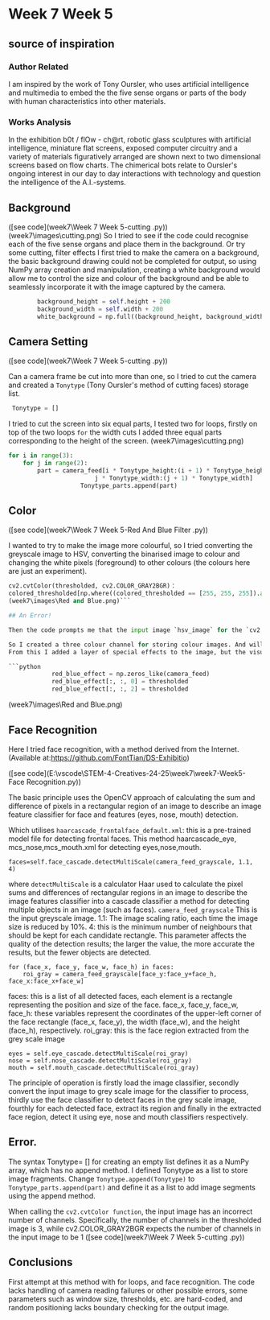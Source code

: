 # Week 7 Week 5 

## source of inspiration
### Author Related

I am inspired by the work of Tony Oursler, who uses artificial intelligence and multimedia to embed the the five sense organs or parts of the body with human characteristics into other materials.

### Works Analysis

In the exhibition b0t / flOw - ch@rt, robotic glass sculptures with artificial intelligence, miniature flat screens, exposed computer circuitry and a variety of materials figuratively arranged are shown next to two dimensional screens based on flow charts. The chimerical bots relate to Oursler's ongoing interest in our day to day interactions with technology and question the intelligence of the A.I.-systems.

## Background
([see code](week7\Week 7 Week 5-cutting .py))
(week7\images\cutting.png)
So I tried to see if the code could recognise each of the five sense organs and place them in the background. Or try some cutting, filter effects
I first tried to make the camera on a background, the basic background drawing could not be completed for output, so using NumPy array creation and manipulation, creating a white background would allow me to control the size and colour of the background and be able to seamlessly incorporate it with the image captured by the camera.

```python
        background_height = self.height + 200 
        background_width = self.width + 200  
        white_background = np.full((background_height, background_width, 3), 255, dtype=np.uint8)
```
## Camera Setting
([see code](week7\Week 7 Week 5-cutting .py))

Can a camera frame be cut into more than one, so I tried to cut the camera and created a `Tonytype` (Tony Oursler's method of cutting faces) storage list.
```python
 Tonytype = []
```
I tried to cut the screen into six equal parts, I tested two for loops, firstly on top of the two loops  `for`  the width cuts I added three equal parts corresponding to the height of the screen.
(week7\images\cutting.png)
```python
for i in range(3):
    for j in range(2):
        part = camera_feed[i * Tonytype_height:(i + 1) * Tonytype_height,
                        j * Tonytype_width:(j + 1) * Tonytype_width]
                    Tonytype_parts.append(part) 
```

## Color 
([see code](week7\Week 7 Week 5-Red And Blue Filter .py))

I wanted to try to make the image more colourful, so I tried converting the greyscale image to HSV, converting the binarised image to colour and changing the white pixels (foreground) to other colours (the colours here are just an experiment).

```python
cv2.cvtColor(thresholded, cv2.COLOR_GRAY2BGR)：
colored_thresholded[np.where((colored_thresholded == [255, 255, 255]).all(axis=2))] = [0, 0, 255]
(week7\images\Red and Blue.png)```

## An Error!

Then the code prompts me that the input image `hsv_image` for the `cv2.absdiff` function does not have the same size or number of channels as `self.model`.

So I created a three colour channel for storing colour images. And will convert the model image to HSV colour space.
From this I added a layer of special effects to the image, but the visual effect was not aesthetically pleasing and I tried to change the black colour in the image.

```python
            red_blue_effect = np.zeros_like(camera_feed)
            red_blue_effect[:, :, 0] = thresholded 
            red_blue_effect[:, :, 2] = thresholded 
```
(week7\images\Red and Blue.png)
## Face Recognition


Here I tried face recognition, with a method derived from the Internet.
(Available at:https://github.com/FontTian/DS-Exhibitio)

([see code](E:\\vscode\\STEM-4-Creatives-24-25\\week7\\week7-Week5-Face Recognition.py))

The basic principle uses the OpenCV approach of calculating the sum and difference of pixels in a rectangular region of an image to describe an image feature classifier for face and features (eyes, nose, mouth) detection.

Which utilises `haarcascade_frontalface_default.xml`: this is a pre-trained model file for detecting frontal faces.
This method haarcascade_eye, mcs_nose,mcs_mouth.xml for detecting eyes,nose,mouth.
```
faces=self.face_cascade.detectMultiScale(camera_feed_grayscale, 1.1, 4)
```
where `detectMultiScale` is a calculator Haar used to calculate the pixel sums and differences of rectangular regions in an image to describe the image features classifier into a cascade classifier a method for detecting multiple objects in an image (such as faces).
`camera_feed_grayscale` This is the input greyscale image.
1.1: The image scaling ratio, each time the image size is reduced by 10%.
4: this is the minimum number of neighbours that should be kept for each candidate rectangle. This parameter affects the quality of the detection results; the larger the value, the more accurate the results, but the fewer objects are detected.
```
for (face_x, face_y, face_w, face_h) in faces:
    roi_gray = camera_feed_grayscale[face_y:face_y+face_h, face_x:face_x+face_w]

```
faces: this is a list of all detected faces, each element is a rectangle representing the position and size of the face.
face_x, face_y, face_w, face_h: these variables represent the coordinates of the upper-left corner of the face rectangle (face_x, face_y), the width (face_w), and the height (face_h), respectively.
roi_gray: this is the face region extracted from the grey scale image
```
eyes = self.eye_cascade.detectMultiScale(roi_gray)
nose = self.nose_cascade.detectMultiScale(roi_gray)
mouth = self.mouth_cascade.detectMultiScale(roi_gray)

```

The principle of operation is firstly load the image classifier, secondly convert the input image to grey scale image for the classifier to process, thirdly use the face classifier to detect faces in the grey scale image, fourthly for each detected face, extract its region and finally in the extracted face region, detect it using eye, nose and mouth classifiers respectively.

## Error.

The syntax Tonytype= [] for creating an empty list defines it as a NumPy array, which has no append method. I defined Tonytype as a list to store image fragments. Change `Tonytype.append(Tonytype)` to `Tonytype_parts.append(part)` and define it as a list to add image segments using the append method.

When calling the `cv2.cvtColor function`, the input image has an incorrect number of channels. Specifically, the number of channels in the thresholded image is 3, while cv2.COLOR_GRAY2BGR expects the number of channels in the input image to be 1
([see code](week7\Week 7 Week 5-cutting .py))

## Conclusions
First attempt at this method with for loops, and face recognition.
The code lacks handling of camera reading failures or other possible errors, some parameters such as window size, thresholds, etc. are hard-coded, and random positioning lacks boundary checking for the output image.